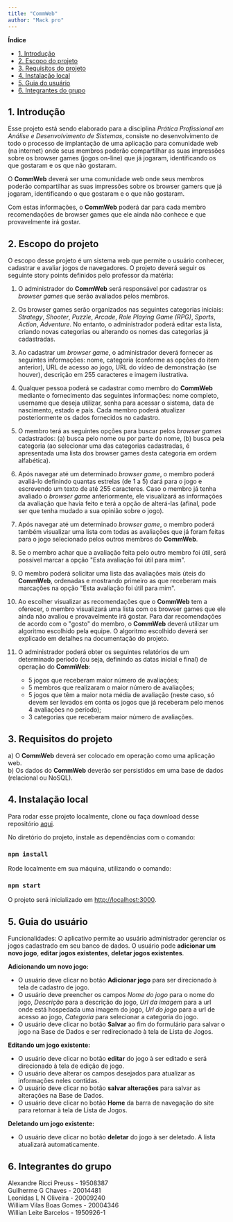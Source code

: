 ```yaml
---
title: "CommWeb"
author: "Mack pro"
---
```


**Índice**

- [1. Introdução](#1-introdução)
- [2. Escopo do projeto](#2-escopo-do-projeto)
- [3. Requisitos do projeto](#3-requisitos-do-projeto)
- [4. Instalação local](#4-instalação-local)
- [5. Guia do usuário](#5-guia-do-usuário)
- [6. Integrantes do grupo](#6-integrantes-do-grupo)

## 1. Introdução

Esse projeto está sendo elaborado para a disciplina _Prática Profissional em Análise e Desenvolvimento de Sistemas_, consiste no desenvolvimento de todo o processo de implantação de uma aplicação para comunidade web (na internet) onde seus membros poderão compartilhar as suas impressões sobre os browser games (jogos on-line) que já jogaram, identificando os que gostaram e os que não gostaram.

O **CommWeb** deverá ser uma comunidade web onde seus membros poderão compartilhar as suas impressões sobre os browser gamers que já jogaram, identificando o que gostaram e o que não gostaram. 

Com estas informações, o **CommWeb** poderá dar para cada membro recomendações de browser games que ele ainda não conhece e que provavelmente irá gostar.


## 2. Escopo do projeto

O escopo desse projeto é um sistema web que permite o usuário conhecer, cadastrar e avaliar jogos de navegadores. O projeto deverá seguir os seguinte story points definidos pelo professor da matéria: 

1. O administrador do **CommWeb** será responsável por cadastrar os _browser games_ que serão avaliados pelos membros.

2. Os browser games serão organizados nas seguintes categorias iniciais: _Strategy_, _Shooter_, _Puzzle_, _Arcade_, _Role Playing Game (RPG)_, _Sports_, _Action_, _Adventure_. No entanto, o administrador poderá editar esta lista, criando novas categorias ou alterando os nomes das categorias já cadastradas.

3. Ao cadastrar um _browser game_, o administrador deverá fornecer as seguintes informações: nome, categoria (conforme as opções do item anterior), URL de acesso ao jogo, URL do vídeo de demonstração (se houver), descrição em 255 caracteres e imagem ilustrativa.

4. Qualquer pessoa poderá se cadastrar como membro do **CommWeb** mediante o fornecimento das seguintes informações: nome completo, username que deseja utilizar, senha para acessar o sistema, data de nascimento, estado e país. Cada membro poderá atualizar posteriormente os dados fornecidos no cadastro.

5. O membro terá as seguintes opções para buscar pelos _browser games_ cadastrados: (a) busca pelo nome ou por parte do nome, (b) busca pela categoria (ao selecionar uma das categorias cadastradas, é apresentada uma lista dos browser games desta categoria em ordem alfabética).

6. Após navegar até um determinado _browser game_, o membro poderá avaliá-lo definindo quantas estrelas (de 1 a 5) dará para o jogo e escrevendo um texto de até 255 caracteres. Caso o membro já tenha avaliado o _browser game_ anteriormente, ele visualizará as informações da avaliação que havia feito e terá a opção de alterá-las (afinal, pode ser que tenha mudado a sua opinião sobre o jogo).

7. Após navegar até um determinado _browser game_, o membro poderá também visualizar uma lista com todas as avaliações que já foram feitas para o jogo selecionado pelos outros membros do **CommWeb**.

8. Se o membro achar que a avaliação feita pelo outro membro foi útil, será possível marcar a opção "Esta avaliação foi útil para mim".

9. O membro poderá solicitar uma lista das avaliações mais úteis do **CommWeb**, ordenadas e mostrando primeiro as que receberam mais marcações na opção "Esta avaliação foi útil para mim".

10. Ao escolher visualizar as recomendações que o **CommWeb** tem a oferecer, o membro visualizará uma lista com os browser games que ele ainda não avaliou e provavelmente irá gostar. Para dar recomendações de acordo com o "gosto" do membro, o **CommWeb** deverá utilizar um algoritmo escolhido pela equipe. O algoritmo escolhido deverá ser explicado em detalhes na documentação do projeto.

11. O administrador poderá obter os seguintes relatórios de um determinado período (ou seja, definindo as datas inicial e final) de operação do **CommWeb**:
     - 5 jogos que receberam maior número de avaliações;<br>
     - 5 membros que realizaram o maior número de avaliações;<br>
     - 5 jogos que têm a maior nota média de avaliação (neste caso, só devem ser levados em conta os jogos que já receberam pelo menos 4 avaliações no
período);<br>
     - 3 categorias que receberam maior número de avaliações.
     
## 3. Requisitos do projeto

a) O **CommWeb** deverá ser colocado em operação como uma aplicação web.<br>
b) Os dados do **CommWeb** deverão ser persistidos em uma base de dados (relacional ou NoSQL).<br>

## 4. Instalação local

Para rodar esse projeto localmente, clone ou faça download desse repositório [aqui](https://github.com/guilchaves/comm-web-front.git).

No diretório do projeto, instale as dependências com o comando:

### `npm install`

Rode localmente em sua máquina, utilizando o comando:

### `npm start`

O projeto será inicializado em [http://localhost:3000](http://localhost:3000).

## 5. Guia do usuário

Funcionalidades: O aplicativo permite ao usuário administrador gerenciar os jogos cadastrado em seu banco de dados. O usuário pode **adicionar um novo jogo**, **editar jogos existentes**, **deletar jogos existentes**.

**Adicionando um novo jogo:** 

- O usuário deve clicar no botão **Adicionar jogo** para ser direcionado à tela de cadastro de jogo.
- O usuário deve preencher os campos *Nome do jogo* para o nome do jogo, *Descrição* para a descrição do jogo, *Url da imagem* para a url onde está hospedada uma imagem do jogo, *Url do jogo* para a url de acesso ao jogo, *Categoria* para selecionar a categoria do jogo.
- O usuário deve clicar no botão **Salvar** ao fim do formulário para salvar o jogo na Base de Dados e ser redirecionado à tela de Lista de Jogos.

**Editando um jogo existente:**

- O usuário deve clicar no botão **editar** do jogo à ser editado e será direcionado à tela de edição de jogo.
- O usuário deve alterar os campos desejados para atualizar as informações neles contidas.
- O usuário deve clicar no botão **salvar alterações** para salvar as alterações na Base de Dados.
- O usuário deve clicar no botão **Home** da barra de navegação do site para retornar à tela de Lista de Jogos.

**Deletando um jogo existente:**

- O usuário deve clicar no botão **deletar** do jogo à ser deletado. A lista atualizará automaticamente.

## 6. Integrantes do grupo

Alexandre Ricci Preuss - 19508387 <br>
Guilherme G Chaves - 20014481<br>
Leonidas L N Oliveira - 20009240<br>
William Vilas Boas Gomes - 20004346<br>
Willian Leite Barcelos - 1950926-1<br>
